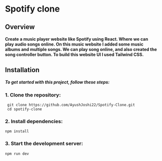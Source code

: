 # Spotify clone


## Overview
#### Create a music player website like Spotify using React. Where we can play audio songs online. On this music website I added some music albums and multiple songs. We can play song online, and also created the song controller button. To build this website UI I used Tailwind CSS.

## Installation

##### To get started with this project, follow these steps:

### 1. Clone the repository:
     git clone https://github.com/AyushJoshi22/Spotify-Clone.git
     cd spotify-clone

### 2. Install dependencies:
    npm install

### 3. Start the development server:
    npm run dev
